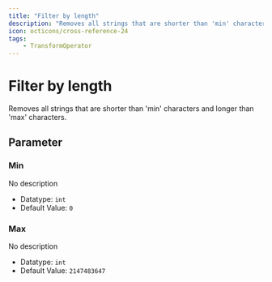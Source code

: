 ```yaml
---
title: "Filter by length"
description: "Removes all strings that are shorter than 'min' characters and longer than 'max' characters."
icon: octicons/cross-reference-24
tags: 
    - TransformOperator
---
```

# Filter by length
<!-- This file was generated - DO NOT CHANGE IT MANUALLY -->



Removes all strings that are shorter than 'min' characters and longer than 'max' characters.

## Parameter

### Min

No description

- Datatype: `int`
- Default Value: `0`



### Max

No description

- Datatype: `int`
- Default Value: `2147483647`



